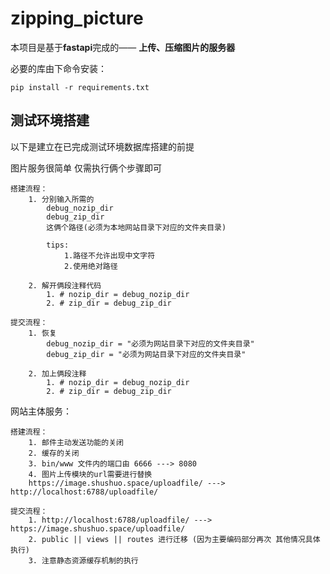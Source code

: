# zipping_picture
本项目是基于**fastapi**完成的——
**上传、压缩图片的服务器**

必要的库由下命令安装：
```shell
pip install -r requirements.txt
```

## 测试环境搭建
以下是建立在已完成测试环境数据库搭建的前提

图片服务很简单 仅需执行俩个步骤即可

    搭建流程：
        1. 分别输入所需的
            debug_nozip_dir
            debug_zip_dir
            这俩个路径(必须为本地网站目录下对应的文件夹目录)

            tips:
                1.路径不允许出现中文字符
                2.使用绝对路径

        2. 解开俩段注释代码
            1. # nozip_dir = debug_nozip_dir
            2. # zip_dir = debug_zip_dir

    提交流程：
        1. 恢复
            debug_nozip_dir = "必须为网站目录下对应的文件夹目录"
            debug_zip_dir = "必须为网站目录下对应的文件夹目录"

        2. 加上俩段注释
            1. # nozip_dir = debug_nozip_dir
            2. # zip_dir = debug_zip_dir

网站主体服务：

    搭建流程：
        1. 邮件主动发送功能的关闭
        2. 缓存的关闭
        3. bin/www 文件内的端口由 6666 ---> 8080
        4. 图片上传模块的url需要进行替换
        https://image.shushuo.space/uploadfile/ ---> http://localhost:6788/uploadfile/

    提交流程：
        1. http://localhost:6788/uploadfile/ ---> https://image.shushuo.space/uploadfile/
        2. public || views || routes 进行迁移 (因为主要编码部分再次 其他情况具体执行)
        3. 注意静态资源缓存机制的执行